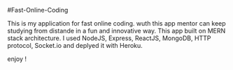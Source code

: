 #Fast-Online-Coding

This is my application for fast online coding. wuth this app mentor can keep studying from distande in a fun and innovative way.
This app built on MERN stack architecture.
I used NodeJS, Express, ReactJS, MongoDB, HTTP protocol, Socket.io and deplyed it with Heroku.

enjoy ! 
